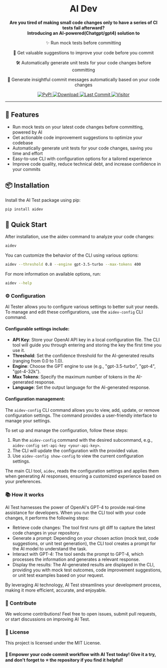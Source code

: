 <div align="center">
  <div>
    <h1 align="center">AI Dev</h1>
  </div>
  <p>
    <strong>
    Are you tired of making small code changes only to have a series of CI tests fail afterward? <br> 
    Introducing an AI-powered(Chatgpt/gpt4) solution to <br> 
    </strong>
  </p>

  <p>✨ Run mock tests before committing</p>
  <p>🚀 Get valuable suggestions to improve your code before you commit</p>
  <p>🛠 Automatically generate unit tests for your code changes before committing</p>
  <p>📝 Generate insightful commit messages automatically based on your code changes</p>

  <a href="https://pypi.org/project/aidev/">
        <img alt="PyPI" src="https://img.shields.io/pypi/v/aidev">
    </a>
    <a href="https://github.com/voidful/aidev">
        <img alt="Download" src="https://img.shields.io/pypi/dm/aidev">
    </a>
    <a href="https://github.com/voidful/aidev">
        <img alt="Last Commit" src="https://img.shields.io/github/last-commit/voidful/aidev">
    </a>
  <a href="https://github.com/voidful/aidev">
        <img src="https://visitor-badge.glitch.me/badge?page_id=voidful.aidev" alt="Visitor" />
    </a>
</div>

---

## 🌟 Features

- Run mock tests on your latest code changes before committing, powered by AI
- Get actionable code improvement suggestions to optimize your codebase
- Automatically generate unit tests for your code changes, saving you time and effort
- Easy-to-use CLI with configuration options for a tailored experience
- Improve code quality, reduce technical debt, and increase confidence in your commits

## 📦 Installation

Install the AI Test package using pip:

```bash
pip install aidev
```

## 🚀 Quick Start

After installation, use the aidev command to analyze your code changes:

```bash
aidev
```

You can customize the behavior of the CLI using various options:

```bash
aidev --threshold 0.8 --engine gpt-3.5-turbo --max-tokens 400
```

For more information on available options, run:

```bash
aidev --help
```

### ⚙️ Configuration

AI Tester allows you to configure various settings to better suit your needs. To manage and edit these configurations,
use the `aidev-config` CLI command.

#### Configurable settings include:

- **API Key**: Store your OpenAI API key in a local configuration file. The CLI tool will guide you through entering and
  storing the key the first time you use it.
- **Threshold**: Set the confidence threshold for the AI-generated results (ranging from 0.0 to 1.0).
- **Engine**: Choose the GPT engine to use (e.g., "gpt-3.5-turbo", "gpt-4", "gpt-4-32k").
- **Max Tokens**: Specify the maximum number of tokens in the AI-generated response.
- **Language**: Set the output language for the AI-generated response.

#### Configuration management:

The `aidev-config` CLI command allows you to view, add, update, or remove configuration settings. The command
provides a user-friendly interface to manage your settings.

To set up and manage the configuration, follow these steps:

1. Run the `aidev-config` command with the desired subcommand, e.g., `aidev-config set-api-key <your-api-key>`.
2. The CLI will update the configuration with the provided value.
3. Use `aidev-config show-config` to view the current configuration settings.

The main CLI tool, `aidev`, reads the configuration settings and applies them when generating AI responses, ensuring
a customized experience based on your preferences.

### 📚 How it works

AI Test harnesses the power of OpenAI's GPT-4 to provide real-time assistance for developers. When you run the CLI tool
with your code changes, it performs the following steps:

- Retrieve code changes: The tool first runs git diff to capture the latest code changes in your repository.
- Generate a prompt: Depending on your chosen action (mock test, code suggestions, or unit test generation), the CLI
  tool creates a prompt for the AI model to understand the task.
- Interact with GPT-4: The tool sends the prompt to GPT-4, which processes the information and generates a relevant
  response.
- Display the results: The AI-generated results are displayed in the CLI, providing you with mock test outcomes, code
  improvement suggestions, or unit test examples based on your request.

By leveraging AI technology, AI Test streamlines your development process, making it more efficient, accurate, and
enjoyable.

### 🌱 Contribute

We welcome contributions! Feel free to open issues, submit pull requests, or start discussions on improving AI Test.

### 📃 License

This project is licensed under the MIT License.

#### 🚀 Empower your code commit workflow with AI Test today! Give it a try, and don't forget to ⭐️ the repository if you find it helpful!

